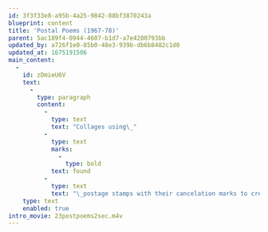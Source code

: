 ```yaml
---
id: 3f3f33e8-a95b-4a25-9842-88bf3870243a
blueprint: content
title: 'Postal Poems (1967-78)'
parent: 5ac189f4-0944-4607-b1d7-a7e4280793bb
updated_by: a726f1e0-85b0-48e3-939b-db6b8482c1d0
updated_at: 1675191506
main_content:
  -
    id: zDmieU6V
    text:
      -
        type: paragraph
        content:
          -
            type: text
            text: "Collages using\_"
          -
            type: text
            marks:
              -
                type: bold
            text: found
          -
            type: text
            text: "\_postage stamps with their cancelation marks to create concrete poems."
    type: text
    enabled: true
intro_movie: 23postpoems2sec.m4v
---
```

